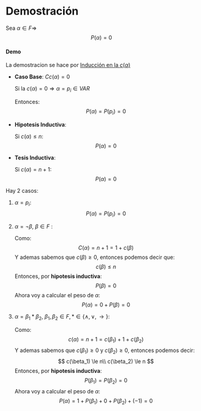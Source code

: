 # Demostración

Sea $\alpha \in F \Rightarrow$
$$
P(\alpha)=0
$$

#### Demo

La demostracion se hace por <u>Inducción en la $c(\alpha)$</u> 

- **Caso Base**: $Cc(\alpha)=0$

  Si la $c(\alpha)= 0 \Rightarrow \alpha =p_i \in VAR$

  Entonces:
  $$
  P(\alpha) = P(p_i)=0
  $$

- **Hipotesis Inductiva**:

  Si $c(\alpha) \le n$:
  $$
  P(\alpha)=0
  $$

- **Tesis Inductiva**:

  Si $c(\alpha)=n+1$:
  $$
  P(\alpha)=0
  $$

Hay 2 casos:

1. $\alpha = p_i$:
   $$
   P(\alpha)=P(p_i) = 0
   $$

2. $\alpha = \neg \beta$,  $\beta \in F$ :
   
   Como:
   $$
C(\alpha) = n+1 = 1 + c(\beta)
   $$
   Y ademas sabemos que $c(\beta) \ge 0$, entonces podemos decir que:
   $$
   c(\beta)\le n
   $$
   Entonces, por **hipotesis inductiva**:
   $$
   P(\beta)=0
   $$
   Ahora voy a calcular el peso de $\alpha$:
   $$
   P(\alpha) = 0 + P(\beta) = 0
   $$
   
3. $\alpha = \beta_1 * \beta_2$, $\beta_1,\beta_2 \in F, *\in \{\land,\lor,\rightarrow\}$:

   Como:
   $$
   c(\alpha) = n+1 = c(\beta_1) + 1 + c(\beta_2)
   $$
   Y ademas sabemos que $c(\beta_1) \ge 0$ y $c(\beta_2)\ge 0$, entonces podemos decir:
   $$
   c(\beta_1) \le n\\
   c(\beta_2) \le n
   $$
   Entonces, por **hipotesis inductiva**:
   $$
   P(\beta_1)= P(\beta_2)=0
   $$
   Ahora voy a calcular el peso de $\alpha$:
   $$
   P(\alpha)= 1 + P(\beta_1) + 0 + P(\beta_2) + (-1) = 0
   $$


